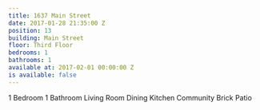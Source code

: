 ```yaml
---
title: 1637 Main Street
date: 2017-01-28 21:35:00 Z
position: 13
building: Main Street
floor: Third Floor
bedrooms: 1
bathrooms: 1
available at: 2017-02-01 00:00:00 Z
is available: false
---
```


1 Bedroom
1 Bathroom
Living Room
Dining
Kitchen
Community Brick Patio
